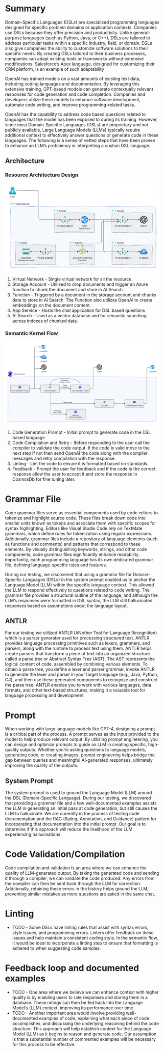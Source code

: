 # Summary
Domain-Specific Languages (DSLs) are specialized programming languages designed for specific problem domains or application contexts. Companies use DSLs because they offer precision and productivity. Unlike general-purpose languages (such as Python, Java, or C++), DSLs are tailored to address particular tasks within a specific industry, field, or domain. DSLs also give companies the ability to customize software solutions to their specific needs. By creating DSLs tailored to their business processes, companies can adapt existing tools or frameworks without extensive modifications. Salesforce’s Apex language, designed for customizing their CRM platform, is an example of such adaptability

OpenAI has trained models on a vast amounts of existing text data, including coding languages and documentation. By leveraging this extensive training, GPT-based models can generate contextually relevant responses for code generation and code completion. Companies and developers utilize these models to enhance software development, automate code writing, and improve programming-related tasks.

OpenAI has the capability to address code based questions related to languages that the model has been exposed to during its training. However, since most Domain-Specific Languages (DSLs) are proprietary and not publicly available, Large Language Models (LLMs) typically require additional context to effectively answer questions or generate code in these languages. The following is a series of vetted steps that have been proven to enhance an LLM’s proficiency in interpreting a custom DSL language.

## Architecture

### Resource Architecture Design
![alt text](./assets/dsl-design.png "Resource Design")
1. Virtual Network - Single virtual network for all the resource.
2. Storage Account - Utilized to drop documents and trigger an Azure function to chunk the document and store in AI Search. 
3. Function - Triggered by a document in the storage account and chunks data to store in AI Search. The Function also utilizes OpenAI to create embeddings on the document content.
4. App Service - Hosts the chat application for DSL based questions 
5. AI Search - Used as a vector database and for semantic searching across indexes of chunked data.

### Semantic Kernel Flow
![alt text](./assets/semantic-flow.png "Semantic Kernel Flow")
1. Code Generation Prompt - Initial prompt to generate code in the DSL based language
2. Code Compilation and Retry - Before responding to the user call the compiler to validate the code output. If the code is valid move to the next step if not then send OpenAI the code along with the compiler messages and retry compilation with the response.
3. Linting - Lint the code to ensure it is formatted based on standards. 
4. Feedback - Prompt the user for feedback and if the code is the correct response allow the user to accept it and store the response in CosmosDb for fine tuning later.

# Grammar File
Code grammar files serve as essential components used by code editors to tokenize and highlight source code. These files break down code into smaller units known as tokens and associate them with specific scopes for syntax highlighting. Editors like Visual Studio Code rely on TextMate grammars, which define rules for tokenization using regular expressions. Additionally, grammar files include a repository of language elements (such as functions and comments) and patterns that correspond to these elements. By visually distinguishing keywords, strings, and other code components, code grammar files significantly enhance readability. Importantly, each programming language has its own dedicated grammar file, defining language-specific rules and features.

During our testing, we discovered that using a grammar file for Domain-Specific Languages (DSLs) in the system prompt enabled us to anchor the Language Model (LLM) within the specific language context. This allowed the LLM to respond effectively to questions related to code writing. The grammar file provides a structural outline of the language, and although the LLM’s responses were formatted in DSL syntax, the LLM still hallucinated responses based on assumptions about the language layout.

## ANTLR
For our testing we utilized ANTLR (ANother Tool for Language Recognition) which is a parser generator used for processing structured text. ANTLR provides language processing primitives such as lexers, grammars, and parsers, along with the runtime to process text using them. ANTLR helps create parsers that transform a piece of text into an organized structure called a parse tree or Abstract Syntax Tree (AST). The AST represents the logical content of code, assembled by combining various elements. To obtain a parse tree, you define a lexer and parser grammar, invoke ANTLR to generate the lexer and parser in your target language (e.g., Java, Python, C#), and then use these generated components to recognize and construct the parse tree. ANTLR enables you to work with various languages, data formats, and other text-based structures, making it a valuable tool for language processing and development

# Prompt
When working with large language models like GPT-4, designing a prompt is a critical part of the process. A prompt serves as the input provided to the model to help produce relevant output. By utilizing prompt engineering, you can design and optimize prompts to guide an LLM in creating specific, high-quality outputs. Whether you’re asking questions to language models, generating code, or creating images, prompt engineering helps bridge the gap between queries and meaningful AI-generated responses, ultimately improving the quality of the outputs.

## System Prompt
The system prompt is used to ground the Language Model (LLM) around the DSL (Domain-Specific Language). During our testing, we discovered that providing a grammar file and a few well-documented examples assists the LLM in generating an initial pass at code generation, but still causes the LLM to hallucinate. We are currently in the process of testing code documentation and the RAG (Rating, Annotation, and Guidance) pattern for incorporating that documentation into the initial prompt. Our goal is to determine if this approach will reduce the likelihood of the LLM experiencing hallucinations.

# Code Validation/Compilation
Code compilation and validation is an area where we can enhance the quality of LLM-generated output. By taking the generated code and sending it through a compiler, we can validate the code produced. Any errors from the compiler can then be sent back through the LLM for correction. Additionally, retaining these errors in the history helps ground the LLM, preventing similar mistakes as more questions are asked in the same chat.

# Linting
- TODO - Some DSLs have linting rules that assist with syntax errors, style issues, and programming errors. Linters offer feedback on these issues and help maintain a consistent coding style. In the semantic flow, it would be ideal to incorporate a linting step to ensure that formatting is adhered to when suggesting code samples.

# Feedback loop and documented examples
- TODO - One area where we believe we can enhance context with higher quality is by enabling users to rate responses and storing them in a database. These ratings can then be fed back into the Language Model’s (LLM) context, improving its performance over time.
- TODO - Another important area would involve providing well-documented examples of code, explaining what each piece of code accomplishes, and discussing the underlying reasoning behind the code structure. This approach will help establish context for the Language Model (LLM) as it begins to reason and generate code. Our assumption is that a substantial number of commented examples will be necessary for this process to be effective.